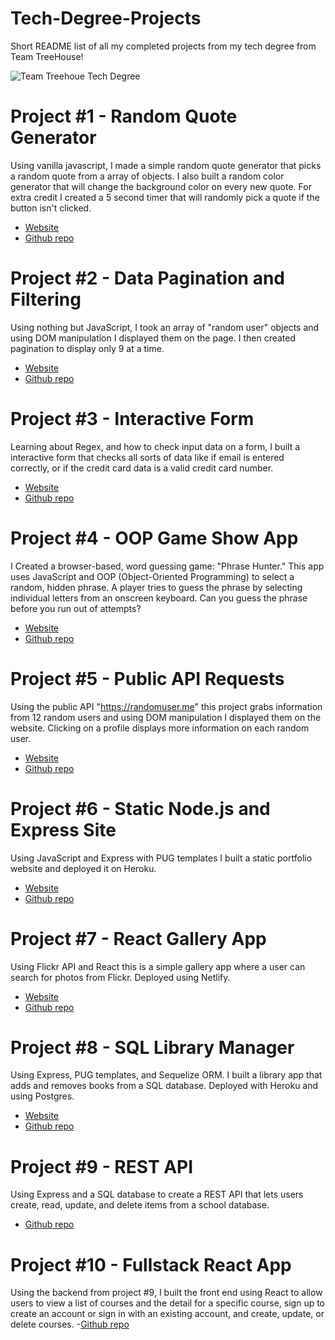 # Tech-Degree-Projects
Short README list of all my completed projects from my tech degree from Team TreeHouse!

![Team Treehoue Tech Degree](https://api.accredible.com/v1/frontend/credential_website_embed_image/certificate/46011569)

# Project #1 - Random Quote Generator
Using vanilla javascript, I made a simple random quote generator that picks a random quote from a array of objects. I also built a random color generator that will change the background color on every new quote. For extra credit I created a 5 second timer that will randomly pick a quote if the button isn't clicked. 
- [Website](https://ccarver80.github.io/Random-Quote-Generator-TT-1/) 
- [Github repo](https://github.com/ccarver80/Random-Quote-Generator-TT-1)

# Project #2 - Data Pagination and Filtering
Using nothing but JavaScript, I took an array of "random user" objects and using DOM manipulation I displayed them on the page. I then created pagination to display only 9 at a time. 
- [Website](https://ccarver80.github.io/Data-Pagination-and-Filtering-TT-2/) 
- [Github repo](https://github.com/ccarver80/Data-Pagination-and-Filtering-TT-2)

# Project #3 - Interactive Form
Learning about Regex, and how to check input data on a form, I built a interactive form that checks all sorts of data like if email is entered correctly, or if the credit card data is a valid credit card number. 
- [Website](https://ccarver80.github.io/Interactive-Form-TT-3/)
- [Github repo](https://github.com/ccarver80/Interactive-Form-TT-3)

# Project #4 - OOP Game Show App
I Created a browser-based, word guessing game: "Phrase Hunter." This app uses JavaScript and OOP (Object-Oriented Programming) to select a random, hidden phrase. A player tries to guess the phrase by selecting individual letters from an onscreen keyboard. Can you guess the phrase before you run out of attempts? 
- [Website](https://ccarver80.github.io/OOP-Game-Show-App/)
- [Github repo](https://github.com/ccarver80/OOP-Game-Show-App)

# Project #5 - Public API Requests
Using the public API "https://randomuser.me" this project grabs information from 12 random users and using DOM manipulation I displayed them on the website. Clicking on a profile displays more information on each random user. 
- [Website](https://ccarver80.github.io/Public-API-Requests/)
- [Github repo](https://github.com/ccarver80/Public-API-Requests)

# Project #6 - Static Node.js and Express Site
Using JavaScript and Express with PUG templates I built a static portfolio website and deployed it on Heroku.
- [Website](https://ccarver-express-static-site.herokuapp.com/)
- [Github repo](https://github.com/ccarver80/Static-Node.js-and-Express-Site)

# Project #7 - React Gallery App
Using Flickr API and React this is a simple gallery app where a user can search for photos from Flickr. Deployed using Netlify. 
- [Website](https://ccarver-react-gallery-app.netlify.app/)
- [Github repo](https://github.com/ccarver80/React-Gallery-App)

# Project #8 - SQL Library Manager
Using Express, PUG templates, and Sequelize ORM. I built a library app that adds and removes books from a SQL database. Deployed with Heroku and using Postgres. 
- [Website](https://ccarver-sql-library.herokuapp.com/books)
- [Github repo](https://github.com/ccarver80/SQL-Library-Manager)

# Project #9 - REST API
Using Express and a SQL database to create a REST API that lets users create, read, update, and delete items from a school database.
- [Github repo](https://github.com/ccarver80/REST-API)

# Project #10 - Fullstack React App
Using the backend from project #9, I built the front end using React to allow users to view a list of courses and the detail for a specific course, sign up to create an account or sign in with an existing account, and create, update, or delete courses.
-[Github repo](https://github.com/ccarver80/React-REST-FS-API)